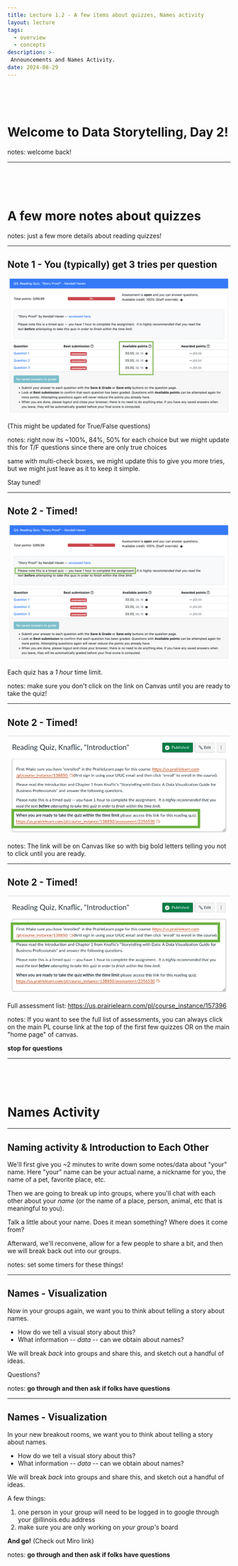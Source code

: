 ```yaml
---
title: Lecture 1.2 - A few items about quizzes, Names activity
layout: lecture
tags:
  - overview
  - concepts
description: >-
 Announcements and Names Activity.
date: 2024-08-29
---
```


<br><br><br>
# Welcome to Data Storytelling, Day 2!

notes:
welcome back!

---

<br />
<br />
<br />

# A few more notes about quizzes

notes:
just a few more details about reading quizzes!

---

## Note 1 - You (typically) get 3 tries per question

<img src="images/example_quiz_points.png">

(This might be updated for True/False questions)

notes:
right now its ~100%, 84%, 50% for each choice but we might update this for T/F questions since there are only true choices 

same with multi-check boxes, we might update this to give you more tries, but we might just leave as it to keep it simple.  

Stay tuned!

---

## Note 2 - Timed!

<img src="images/example_quiz_timed.png">

Each quiz has a *1 hour* time limit.

notes:
make sure you don't click on the link on Canvas until you are ready to take the quiz!

---

## Note 2 - Timed!

<img src="images/example_quiz_canvas_box.png">



notes:
The link will be on Canvas like so with big bold letters telling you not to click until you are ready.

---

## Note 2 - Timed!

<img src="images/example_quiz_canvas_boxtop.png">

Full assessment list: https://us.prairielearn.com/pl/course_instance/157396



notes:
If you want to see the full list of assessments, you can always click on the main PL course link at the top of the first few quizzes OR on the main "home page" of canvas.

**stop for questions**

---

<br />
<br />
<br />

# Names Activity

---

## Naming activity & Introduction to Each Other

We'll first give you  ~2 minutes to write down some notes/data about "your" name.  Here "your" name can be your actual name, a nickname for you, the name of a pet, favorite place, etc.

Then we are going to break up into groups, where you'll chat with each other about your *name* (or the name of a place, 
person, animal, etc that is meaningful to you).

Talk a little about your name.  Does it mean something?  Where does it come from?

Afterward, we'll reconvene, allow for a few people to share a bit, and then we will break back out into our groups.

notes:
set some timers for these things!

---

## Names - Visualization

Now in your groups again, we want you to think about telling a story about names.

 * How do we tell a visual story about this?
 * What information -- *data* -- can we obtain about names?

We will break *back* into groups and share this, and sketch out a handful of ideas.
 
Questions?

notes:
**go through and then ask if folks have questions**

---

## Names - Visualization

In your new breakout rooms, we want you to think about telling a story about names.

 * How do we tell a visual story about this?
 * What information -- *data* -- can we obtain about names?

We will break *back* into groups and share this, and sketch out a handful of ideas.

A few things:
 1. one person in your group will need to be logged in to google through your @illinois.edu address
 1. make sure you are only working on *your group's* board
 
**And go!**
(Check out Miro link)

notes:
**go through and then ask if folks have questions**

